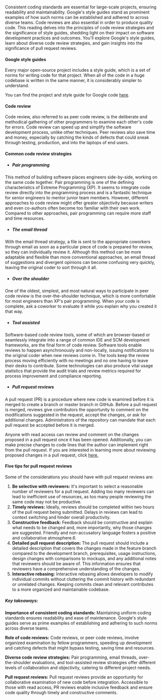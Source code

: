 Consistent coding standards are essential for large-scale projects, ensuring readability and maintainability. Google's style guides stand as prominent examples of how such norms can be established and adhered to across diverse teams. Code reviews are also essential in order to produce quality code. This reading delves into the principles of code review strategies and the significance of style guides, shedding light on their impact on software development practices and outcomes. You'll explore Google's style guides, learn about diverse code review strategies, and gain insights into the significance of pull request reviews.   

#### Google style guides

Every major open-source project includes a style guide, which is a set of norms for writing code for that project. When all of the code in a huge codebase is written in the same manner, it is considerably simpler to understand. 

You can find the project and style guide for Google code 
[here](https://github.com/google/styleguide).

#### Code review

Code review, also referred to as peer code review, is the deliberate and methodical gathering of other programmers to examine each other's code for errors. Code review can speed up and simplify the software development process, unlike other techniques. Peer reviews also save time and money, especially by catching the kinds of defects that could sneak through testing, production, and into the laptops of end users.

#### Common code review strategies

* ##### Pair programming

This method of building software places engineers side-by-side, working on the same code together. Pair programming is one of the defining characteristics of Extreme Programming (XP). It seems to integrate code review directly into the programming process and is a fantastic technique for senior engineers to mentor junior team members. However, different approaches to code review might offer greater objectivity because writers and even co-authors often become too familiar with their own work. Compared to other approaches, pair programming can require more staff and time resources.

* ##### The email thread

With the email thread strategy, a file is sent to the appropriate coworkers through email as soon as a particular piece of code is prepared for review, so they can individually review it. Although this method can be more adaptable and flexible than more conventional approaches, an email thread of suggestions and divergent opinions can become confusing very quickly, leaving the original coder to sort through it all.

* ##### Over the shoulder

One of the oldest, simplest, and most natural ways to participate in peer code review is the over-the-shoulder technique, which is more comfortable for most engineers than XP's pair programming. When your code is complete, ask a coworker to evaluate it while you explain why you created it that way. 

* ##### Tool assisted

Software-based code review tools, some of which are browser-based or seamlessly integrate into a range of common IDE and SCM development frameworks, are the final form of code review. Software tools enable reviews to happen asynchronously and non-locally, issuing notifications to the original coder when new reviews come in. The tools keep the review process moving efficiently with no meetings and no one having to leave their desks to contribute. Some technologies can also produce vital usage statistics that provide the audit trials and review metrics required for process improvement and compliance reporting.

* ##### Pull request reviews

A pull request (PR) is a procedure where new code is examined before it is merged to create a branch or master branch in GitHub. Before a pull request is merged, reviews give contributors the opportunity to comment on the modifications suggested in the request, accept the changes, or ask for additional changes. Administrators of the repository can mandate that each pull request be accepted before it is merged.

Anyone with read access can review and comment on the changes proposed in a pull request once it has been opened. Additionally, you can make precise changes to code lines that the author can implement right from the pull request. If you are interested in learning more about reviewing proposed changes in a pull request, click 
[here.](https://docs.github.com/en/pull-requests/collaborating-with-pull-requests/reviewing-changes-in-pull-requests/reviewing-proposed-changes-in-a-pull-request)

#### Five tips for pull request reviews

Some of the considerations you should have with pull request reviews are:

1.  **Be selective with reviewers:** It's important to select a reasonable number of reviewers for a pull request. Adding too many reviewers can lead to inefficient use of resources, as too many people reviewing the same code may not be productive.
2.  **Timely reviews:** Ideally, reviews should be completed within two hours of the pull request being submitted. Delays in reviews can lead to context switching and hinder overall productivity. 
3.  **Constructive feedback:** Feedback should be constructive and explain what needs to be changed and, more importantly, why those changes are suggested. Friendly and non-accusatory language fosters a positive and collaborative atmosphere.6. 
4.  **Detailed pull request description:** The pull request should include a detailed description that covers the changes made in the feature branch compared to the development branch, prerequisites, usage instructions, design changes with comparisons to mockups, and any additional notes that reviewers should be aware of. This information ensures that reviewers have a comprehensive understanding of the changes.
5.  **Interactive rebasing:** Interactive rebasing allows developers to modify individual commits without cluttering the commit history with redundant or unrelated changes. Keeping commits clean and relevant contributes to a more organized and maintainable codebase. 

##### Key takeaways:

**Importance of consistent coding standards:** Maintaining uniform coding standards ensures readability and ease of maintenance. Google's style guides serve as prime examples of establishing and adhering to such norms across diverse teams.

**Role of code reviews:** Code reviews, or peer code reviews, involve organized examination by fellow programmers, speeding up development and catching defects that might bypass testing, saving time and resources. 

**Diverse code review strategies:** Pair programming, email threads, over-the-shoulder evaluations, and tool-assisted review strategies offer different levels of collaboration and objectivity, catering to different project needs.

**Pull request reviews:** Pull request reviews provide an opportunity for collaborative examination of new code before integration. Accessible to those with read access, PR reviews enable inclusive feedback and ensure code quality through timely and constructive comments.   